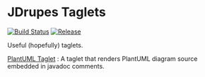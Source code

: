 JDrupes Taglets
===============

[![Build Status](https://travis-ci.org/mnlipp/jdrupes-taglets.svg?branch=master)](https://travis-ci.org/mnlipp/jdrupes-taglets)
[![Release](https://jitpack.io/v/mnlipp/jdrupes-taglets.svg)](https://jitpack.io/#mnlipp/jdrupes-taglets)

Useful (hopefully) taglets.

[PlantUML Taglet](https://mnlipp.github.io/jdrupes-taglets/plantuml-taglet/javadoc/)
: A taglet that renders PlantUML diagram source embedded in javadoc comments.


<!-- Piwik Image Tracker-->
<img src="https://piwik.mnl.de/piwik.php?idsite=10&rec=1" style="border:0" alt="" />
<!-- End Piwik -->

